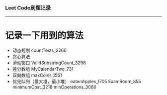 ### Leet Code刷题记录
---
# 记录一下用到的算法
- 动态规划
      countTexts_2266
- 贪心算法
- 滑动窗口
      ValidSubstringCount_3298
- 差分数组
      MyCalendarTwo_731
- 双向数组
      maxCoins_1561
- 优先队列（最大堆，最小堆）
      eatenApples_1705
      ExamRoom_855
      minimumCost_3218
      minOperations_3066
